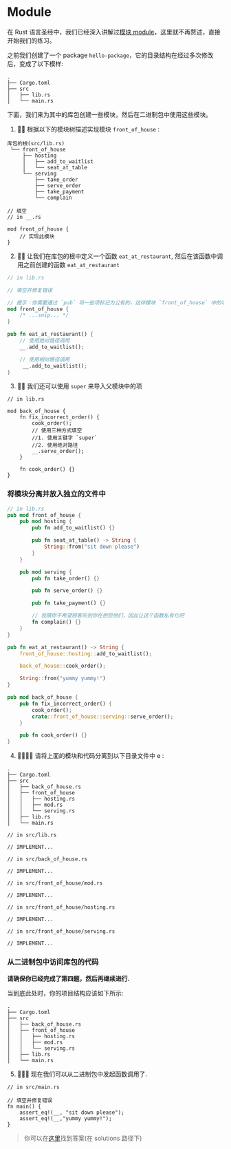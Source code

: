 # Module

在 Rust 语言圣经中，我们已经深入讲解过[模块 module](https://course.rs/basic/crate-module/module.html)，这里就不再赘述，直接开始我们的练习。

之前我们创建了一个 package `hello-package`，它的目录结构在经过多次修改后，变成了以下模样:

```shell
.
├── Cargo.toml
├── src
│   ├── lib.rs
│   └── main.rs
```

下面，我们来为其中的库包创建一些模块，然后在二进制包中使用这些模块。

1. 🌟🌟 根据以下的模块树描述实现模块 `front_of_house` :

```shell
库包的根(src/lib.rs)
 └── front_of_house
     ├── hosting
     │   ├── add_to_waitlist
     │   └── seat_at_table
     └── serving
         ├── take_order
         ├── serve_order
         ├── take_payment
         └── complain
```

```rust,editable
// 填空
// in __.rs

mod front_of_house {
    // 实现此模块
}
```

2. 🌟🌟 让我们在库包的根中定义一个函数 `eat_at_restaurant`, 然后在该函数中调用之前创建的函数 `eat_at_restaurant`

```rust
// in lib.rs

// 填空并修复错误

// 提示：你需要通过 `pub` 将一些项标记为公有的，这样模块 `front_of_house` 中的项才能被模块外的项访问
mod front_of_house {
    /* ...snip... */
}

pub fn eat_at_restaurant() {
    // 使用绝对路径调用
    __.add_to_waitlist();

    // 使用相对路径调用
     __.add_to_waitlist();
}
```

3. 🌟🌟 我们还可以使用 `super` 来导入父模块中的项

```rust,editable
// in lib.rs

mod back_of_house {
    fn fix_incorrect_order() {
        cook_order();
        // 使用三种方式填空
        //1. 使用关键字 `super`
        //2. 使用绝对路径
        __.serve_order();
    }

    fn cook_order() {}
}
```

### 将模块分离并放入独立的文件中

```rust
// in lib.rs
pub mod front_of_house {
    pub mod hosting {
        pub fn add_to_waitlist() {}

        pub fn seat_at_table() -> String {
            String::from("sit down please")
        }
    }

    pub mod serving {
        pub fn take_order() {}

        pub fn serve_order() {}

        pub fn take_payment() {}

        // 我猜你不希望顾客听到你在抱怨他们，因此让这个函数私有化吧
        fn complain() {}
    }
}

pub fn eat_at_restaurant() -> String {
    front_of_house::hosting::add_to_waitlist();

    back_of_house::cook_order();

    String::from("yummy yummy!")
}

pub mod back_of_house {
    pub fn fix_incorrect_order() {
        cook_order();
        crate::front_of_house::serving::serve_order();
    }

    pub fn cook_order() {}
}
```

4. 🌟🌟🌟🌟 请将上面的模块和代码分离到以下目录文件中 e :

```shell
.
├── Cargo.toml
├── src
│   ├── back_of_house.rs
│   ├── front_of_house
│   │   ├── hosting.rs
│   │   ├── mod.rs
│   │   └── serving.rs
│   ├── lib.rs
│   └── main.rs
```

```rust,editable
// in src/lib.rs

// IMPLEMENT...
```

```rust,editable
// in src/back_of_house.rs

// IMPLEMENT...
```

```rust,editable
// in src/front_of_house/mod.rs

// IMPLEMENT...
```

```rust,editable
// in src/front_of_house/hosting.rs

// IMPLEMENT...
```

```rust,editable
// in src/front_of_house/serving.rs

// IMPLEMENT...
```

### 从二进制包中访问库包的代码

**请确保你已经完成了第四题，然后再继续进行.**

当到底此处时，你的项目结构应该如下所示:

```shell
.
├── Cargo.toml
├── src
│   ├── back_of_house.rs
│   ├── front_of_house
│   │   ├── hosting.rs
│   │   ├── mod.rs
│   │   └── serving.rs
│   ├── lib.rs
│   └── main.rs
```

5. 🌟🌟🌟 现在我们可以从二进制包中发起函数调用了.

```rust,editable
// in src/main.rs

// 填空并修复错误
fn main() {
    assert_eq!(__, "sit down please");
    assert_eq!(__,"yummy yummy!");
}
```

> 你可以在[这里](https://github.com/sunface/rust-by-practice/blob/master/solutions/crate-module/module.md)找到答案(在 solutions 路径下)
